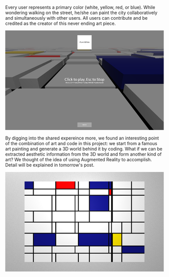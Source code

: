 Every user represents a primary color (white, yellow, red, or blue). While wondering walking on the street, he/she can paint the city collaboratively and simultaneously with other users. All users can contribute and be credited as the creator of this never ending art piece.

![Primary Color](/project_images/20140326_2.png "Primary Color")

By digging into the shared expereince more, we found an interesting point of the combination of art and code in this project: we start from a famous art painting and generate a 3D world behind it by coding. What if we can be extracted aesthetic information from the 3D world and form another kind of art? We thought of the idea of using Augmented Reality to accomplish. Detail will be explained in tomorrow's post.

![Idea](/project_images/20140326_1.png "Idea")
